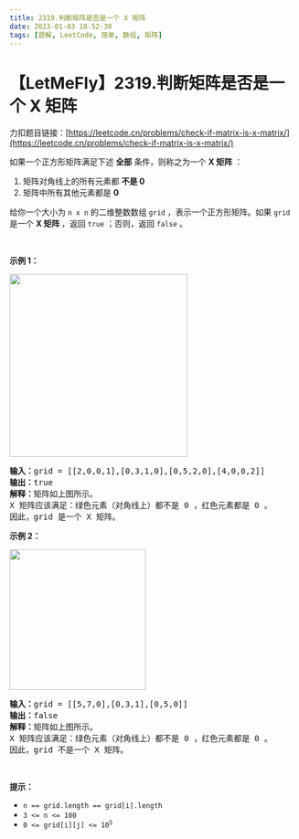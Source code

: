 ```yaml
---
title: 2319.判断矩阵是否是一个 X 矩阵
date: 2023-01-03 18-52-30
tags: [题解, LeetCode, 简单, 数组, 矩阵]
---
```


# 【LetMeFly】2319.判断矩阵是否是一个 X 矩阵

力扣题目链接：[https://leetcode.cn/problems/check-if-matrix-is-x-matrix/](https://leetcode.cn/problems/check-if-matrix-is-x-matrix/)

<p>如果一个正方形矩阵满足下述 <strong>全部</strong> 条件，则称之为一个 <strong>X 矩阵</strong> ：</p>

<ol>
	<li>矩阵对角线上的所有元素都 <strong>不是 0</strong></li>
	<li>矩阵中所有其他元素都是 <strong>0</strong></li>
</ol>

<p>给你一个大小为 <code>n x n</code> 的二维整数数组 <code>grid</code> ，表示一个正方形矩阵。如果<em> </em><code>grid</code><em> </em>是一个 <strong>X 矩阵 </strong>，返回 <code>true</code> ；否则，返回 <code>false</code> 。</p>

<p>&nbsp;</p>

<p><strong>示例 1：</strong></p>
<img alt="" src="https://assets.leetcode.com/uploads/2022/05/03/ex1.jpg" style="width: 311px; height: 320px;">
<pre><strong>输入：</strong>grid = [[2,0,0,1],[0,3,1,0],[0,5,2,0],[4,0,0,2]]
<strong>输出：</strong>true
<strong>解释：</strong>矩阵如上图所示。
X 矩阵应该满足：绿色元素（对角线上）都不是 0 ，红色元素都是 0 。
因此，grid 是一个 X 矩阵。
</pre>

<p><strong>示例 2：</strong></p>
<img alt="" src="https://assets.leetcode.com/uploads/2022/05/03/ex2.jpg" style="width: 238px; height: 246px;">
<pre><strong>输入：</strong>grid = [[5,7,0],[0,3,1],[0,5,0]]
<strong>输出：</strong>false
<strong>解释：</strong>矩阵如上图所示。
X 矩阵应该满足：绿色元素（对角线上）都不是 0 ，红色元素都是 0 。
因此，grid 不是一个 X 矩阵。
</pre>

<p>&nbsp;</p>

<p><strong>提示：</strong></p>

<ul>
	<li><code>n == grid.length == grid[i].length</code></li>
	<li><code>3 &lt;= n &lt;= 100</code></li>
	<li><code>0 &lt;= grid[i][j] &lt;= 10<sup>5</sup></code></li>
</ul>


    